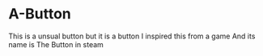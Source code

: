 # A-Button
This is a unsual button but it is a button
I inspired this from a game And its name is The Button in steam

